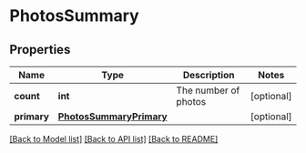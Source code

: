 # PhotosSummary

## Properties
Name | Type | Description | Notes
------------ | ------------- | ------------- | -------------
**count** | **int** | The number of photos | [optional] 
**primary** | [**PhotosSummaryPrimary**](PhotosSummaryPrimary.md) |  | [optional] 

[[Back to Model list]](../README.md#documentation-for-models) [[Back to API list]](../README.md#documentation-for-api-endpoints) [[Back to README]](../README.md)

